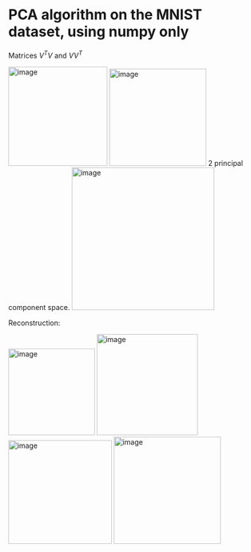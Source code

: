 # PCA algorithm on the MNIST dataset, using numpy only

Matrices $V^TV$ and $VV^T$ <p float="left"> 
<img width="198" alt="image" src="https://user-images.githubusercontent.com/112930532/213006900-475def30-fe2e-49a0-aa5a-e3733f9706ef.png">
<img width="194" alt="image" src="https://user-images.githubusercontent.com/112930532/213006920-89cfd17d-f86e-4cfe-a678-1ab6d140f7f4.png">
2 principal component space.
<img width="285" alt="image" src="https://user-images.githubusercontent.com/112930532/213006874-111e8da5-31a9-4b54-a6c1-457ce34a43d0.png">

Reconstruction: <p float="left">
<img width="173" alt="image" src="https://user-images.githubusercontent.com/112930532/213006952-8d900816-96b9-4665-bcab-524ff5cb24e9.png">
<img width="202" alt="image" src="https://user-images.githubusercontent.com/112930532/213006973-414653ec-3e26-454c-b4fe-af5de204068f.png">
<img width="207" alt="image" src="https://user-images.githubusercontent.com/112930532/213006990-d98277f6-9236-488b-bda9-3c3d376d906d.png">
<img width="214" alt="image" src="https://user-images.githubusercontent.com/112930532/213007010-13b34bc9-c479-4e85-a913-7d39d5c4dfe2.png">
